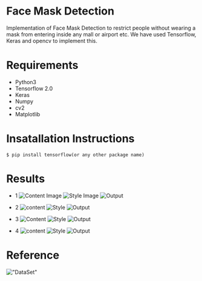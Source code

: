 # Face Mask Detection

Implementation of Face Mask Detection to restrict people without wearing a mask from entering inside any mall or airport etc. We have used Tensorflow, Keras and opencv to implement this.

# Requirements

* Python3
* Tensorflow 2.0
* Keras
* Numpy
* cv2
* Matplotlib

# Insatallation Instructions
```
$ pip install tensorflow(or any other package name)
```

# Results
* 1
![Content Image](https://github.com/1sh1vam/Neural-Style-Transfer/blob/master/Images/tajmahal.jpg) ![Style Image](https://github.com/1sh1vam/Neural-Style-Transfer/blob/master/Images/paintings.jpg)
![Output](https://github.com/1sh1vam/Neural-Style-Transfer/blob/master/Images/xyz%20(2).png)

* 2
![content](https://github.com/1sh1vam/Neural-Style-Transfer/blob/master/Images/building.jpg)
![Style](https://github.com/1sh1vam/Neural-Style-Transfer/blob/master/Images/style3.jpg)
![Output](https://github.com/1sh1vam/Neural-Style-Transfer/blob/master/Images/building19.jpg)

* 3
![Content](https://github.com/1sh1vam/Neural-Style-Transfer/blob/master/Images/kat.jpg)
![Style](https://github.com/1sh1vam/Neural-Style-Transfer/blob/master/Images/style2.jpg)
![Output](https://github.com/1sh1vam/Neural-Style-Transfer/blob/master/Images/kat9%20(1).jpg)

* 4
![content](https://github.com/1sh1vam/Neural-Style-Transfer/blob/master/Images/Shraddha.jpg)
![Style](https://github.com/1sh1vam/Neural-Style-Transfer/blob/master/Images/pai.jpg)
![Output](https://github.com/1sh1vam/Neural-Style-Transfer/blob/master/Images/shrad19.jpg)

# Reference
!["DataSet"](https://github.com/prajnasb/observations/tree/master/experiements/data)

